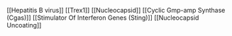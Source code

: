 [[Hepatitis B virus]]
[[Trex1]]
[[Nucleocapsid]]
[[Cyclic Gmp-amp Synthase (Cgas)]]
[[Stimulator Of Interferon Genes (Sting)]]
[[Nucleocapsid Uncoating]]
